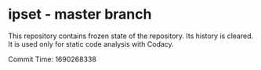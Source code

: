 # ipset - master branch

This repository contains frozen state of the repository.
Its history is cleared. It is used only for static code
analysis with Codacy.

Commit Time: 1690268338